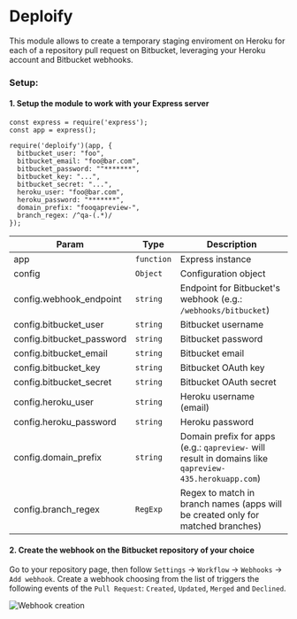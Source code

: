 # Deploify

This module allows to create a temporary staging enviroment on Heroku for each of a repository pull request on Bitbucket, leveraging your Heroku account and Bitbucket webhooks.

### Setup:

#### 1. Setup the module to work with your Express server

```
const express = require('express');
const app = express();

require('deploify')(app, {
  bitbucket_user: "foo",
  bitbucket_email: "foo@bar.com",
  bitbucket_password: ""*******",
  bitbucket_key: "...",
  bitbucket_secret: "...",
  heroku_user: "foo@bar.com",
  heroku_password: "*******",
  domain_prefix: "fooqapreview-",
  branch_regex: /^qa-(.*)/
});
```

| Param | Type | Description |
| --- | --- | --- |
| app | <code>function</code> | Express instance |
| config | <code>Object</code> | Configuration object |
| config.webhook_endpoint | <code>string</code> | Endpoint for Bitbucket's webhook (e.g.: `/webhooks/bitbucket`) |
| config.bitbucket_user | <code>string</code> | Bitbucket username |
| config.bitbucket_password | <code>string</code> | Bitbucket password |
| config.bitbucket_email | <code>string</code> | Bitbucket email |
| config.bitbucket_key | <code>string</code> | Bitbucket OAuth key |
| config.bitbucket_secret | <code>string</code> | Bitbucket OAuth secret |
| config.heroku_user | <code>string</code> | Heroku username (email) |
| config.heroku_password | <code>string</code> | Heroku password |
| config.domain_prefix | <code>string</code> | Domain prefix for apps (e.g.: `qapreview-` will result in domains like `qapreview-435.herokuapp.com`) |
| config.branch_regex | <code>RegExp</code> | Regex to match in branch names (apps will be created only for matched branches) |

#### 2. Create the webhook on the Bitbucket repository of your choice

Go to your repository page, then follow `Settings` -> `Workflow` -> `Webhooks` -> `Add webhook`. Create a webhook choosing from the list of triggers the following events of the `Pull Request`: `Created`, `Updated`, `Merged` and `Declined`.

![Webhook creation](https://i.imgur.com/0BmfULR.png)
